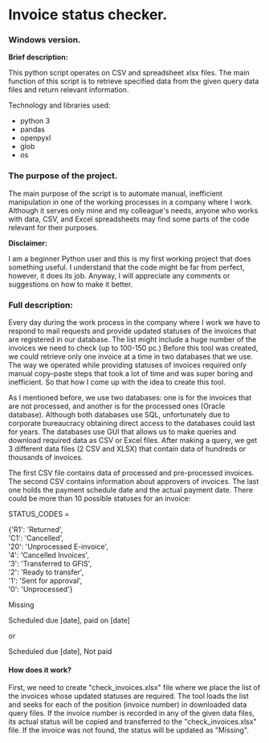
<h1>Invoice status checker.</h1> 

<h3> Windows version. </h3>

<b>Brief description:</b>

This python script operates on CSV and spreadsheet xlsx files. The main function of this script is to retrieve specified data from the given query data files and return relevant information.

Technology and libraries used:
<ul>
<li> python 3 </li>
<li> pandas </li>
<li> openpyxl </li>
<li> glob </li>
<li> os </li>
</ul>

<h3> The purpose of the project. </h3>

The main purpose of the script is to automate manual, inefficient manipulation in one of the working processes in a company where I work. Although it serves only mine and my colleague's needs, anyone who works with data, CSV, and Excel spreadsheets may find some parts of the code relevant for their purposes.


<b>Disclaimer:</b> 

I am a beginner Python user and this is my first working project that does something useful. I understand that the code might be far from perfect, however, it does its job. Anyway, I will appreciate any comments or suggestions on how to make it better.

<h3> Full description: </h3>

Every day during the work process in the company where I work we have to respond to mail requests and provide updated statuses of the invoices that are registered in our database. The list might include a huge number of the invoices we need to check (up to 100-150 pc.) Before this tool was created, we could retrieve only one invoice at a time in two databases that we use. The way we operated while providing statuses of invoices required only manual copy-paste steps that took a lot of time and was super boring and inefficient. So that how I come up with the idea to create this tool.

As I mentioned before, we use two databases: one is for the invoices that are not processed, and another is for the processed ones (Oracle database). Although both databases use SQL, unfortunately due to corporate  bureaucracy obtaining direct access to the databases could last for years. The databases use GUI that allows us to make queries and download required data as CSV or Excel files. After making a query, we get 3 different data files (2 CSV and XLSX) that contain data of hundreds or thousands of invoices.
<p>

The first CSV file contains data of processed and pre-processed invoices. The second CSV contains information about approvers of invoices. The last one holds the payment schedule date and the actual payment date.
There could be more than 10 possible statuses for an invoice:

STATUS_CODES = 

{'R1': 'Returned', <br>
'C1': 'Cancelled', <br>
'20': 'Unprocessed E-invoice', <br>
'4': 'Cancelled Invoices', <br>
'3': 'Transferred to GFIS', <br>
'2': 'Ready to transfer', <br>
'1': 'Sent for approval', <br>
'0': 'Unprocessed'}	<br>						

Missing <br>

Scheduled due [date], paid on [date] <br>

or <br>

Scheduled due [date], Not paid <br>

<h4> How does it work? </h4>

First, we need to create "check_invoices.xlsx" file where we place the list of the invoices whose updated statuses are required. The tool loads the list and seeks for each of the position (invoice number) in downloaded data query files. If the invoice number is recorded in any of the given data files, its actual status will be copied and transferred to the "check_invoices.xlsx" file. If the invoice was not found, the status will be updated as "Missing".









